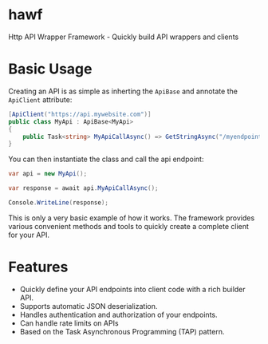 # hawf
Http API Wrapper Framework - Quickly build API wrappers and clients

# Basic Usage

Creating an API is as simple as inherting the `ApiBase` and annotate the `ApiClient` attribute:

```csharp
[ApiClient("https://api.mywebsite.com")]
public class MyApi : ApiBase<MyApi>
{
    public Task<string> MyApiCallAsync() => GetStringAsync("/myendpoint");
}
```

You can then instantiate the class and call the api endpoint:

```csharp
var api = new MyApi();

var response = await api.MyApiCallAsync();

Console.WriteLine(response);
```

This is only a very basic example of how it works. The framework provides various convenient methods and tools to quickly create a complete client for your API.

# Features
- Quickly define your API endpoints into client code with a rich builder API.
- Supports automatic JSON deserialization.
- Handles authentication and authorization of your endpoints.
- Can handle rate limits on APIs
- Based on the Task Asynchronous Programming (TAP) pattern.
